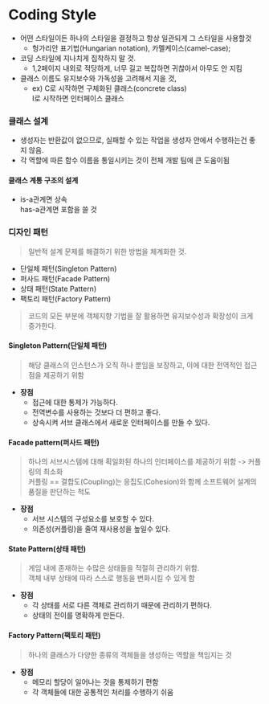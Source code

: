 # Coding Style
- 어떤 스타일이든 하나의 스타일을 결정하고 항상 일관되게 그 스타일을 사용할것
    - 헝가리안 표기법(Hungarian notation), 카멜케이스(camel-case);
- 코딩 스타일에 지나치게 집착하지 말 것.
    - 1,2페이지 내외로 적당하게, 너무 길고 복잡하면 귀찮아서 아무도 안 지킴
- 클래스 이름도 유지보수와 가독성을 고려해서 지을 것,
    - ex) C로 시작하면 구체화된 클래스(concrete class)<br>I로 시작하면 인터페이스 클래스



### 클래스 설계
- 생성자는 반환값이 없으므로, 실패할 수 있는 작업을 생성자 안에서 수행하는건 좋지 않음.
- 각 역할에 따른 함수 이름을 통일시키는 것이 전체 개발 팀에 큰 도움이됨

#### 클래스 계통 구조의 설계
- is-a관계면 상속<br>has-a관계면 포함을 쓸 것

### 디자인 패턴
>일반적 설계 문제를 해결하기 위한 방법을 체계화한 것.
- 단일체 패턴(Singleton Pattern)
- 퍼사드 패턴(Facade Pattern)
- 상태 패턴(State Pattern)
- 팩토리 패턴(Factory Pattern)
>코드의 모든 부분에 객체지향 기법을 잘 활용하면 유지보수성과 확장성이 크게 증가한다.

#### Singleton Pattern(단일체 패턴)
>해당 클래스의 인스턴스가 오직 하나 뿐임을 보장하고, 이에 대한 전역적인 접근점을 제공하기 위함
- **장점**
    - 접근에 대한 통제가 가능하다.
    - 전역변수를 사용하는 것보다 더 편하고 좋다.
    - 상속시켜 서브 클래스에서 새로운 인터페이스를 만들 수 있다.
#### Facade pattern(퍼사드 패턴)
>하나의 서브시스템에 대해 획일화된 하나의 인터페이스를 제공하기 위함 -> 커플링의 최소화<br>
커플링 == 결합도(Coupling)는 응집도(Cohesion)와 함께 소프트웨어 설계의 품질을 판단하는 척도
- **장점**
    - 서브 시스템의 구성요소를 보호할 수 있다.
    - 의존성(커플링)을 줄여 재사용성을 높일수 있다.
#### State Pattern(상태 패턴)
>게임 내에 존재하는 수많은 상태들을 적절히 관리하기 위함. <br>객체 내부 상태에 따라 스스로 행동을 변화시킬 수 있게 함
- **장점**
    - 각 상태를 서로 다른 객체로 관리하기 때문에 관리하기 편하다.
    - 상태의 전이를 명확하게 만든다.
#### Factory Pattern(팩토리 패턴)
>하나의 클래스가 다양한 종류의 객체들을 생성하는 역할을 책임지는 것
- **장점**
    - 메모리 할당이 일어나는 것을 통제하기 편함
    - 각 객체들에 대한 공통적인 처리를 수행하기 쉬움